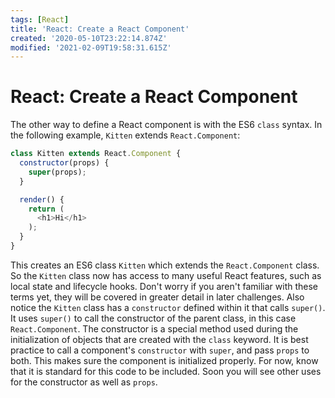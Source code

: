 ```yaml
---
tags: [React]
title: 'React: Create a React Component'
created: '2020-05-10T23:22:14.874Z'
modified: '2021-02-09T19:58:31.615Z'
---
```


React: Create a React Component
===============================

The other way to define a React component is with the ES6 ```class``` syntax. In the following example, ```Kitten``` extends ```React.Component```:
``` javascript
class Kitten extends React.Component {
  constructor(props) {
    super(props);
  }

  render() {
    return (
      <h1>Hi</h1>
    );
  }
}
```
This creates an ES6 class ```Kitten``` which extends the ```React.Component``` class. So the ```Kitten``` class now has access to many useful React features, such as local state and lifecycle hooks. Don't worry if you aren't familiar with these terms yet, they will be covered in greater detail in later challenges. Also notice the ```Kitten``` class has a ```constructor``` defined within it that calls ```super()```. It uses ```super()``` to call the constructor of the parent class, in this case ```React.Component```. The constructor is a special method used during the initialization of objects that are created with the ```class``` keyword. It is best practice to call a component's ```constructor``` with ```super```, and pass ```props``` to both. This makes sure the component is initialized properly. For now, know that it is standard for this code to be included. Soon you will see other uses for the constructor as well as ```props```.

